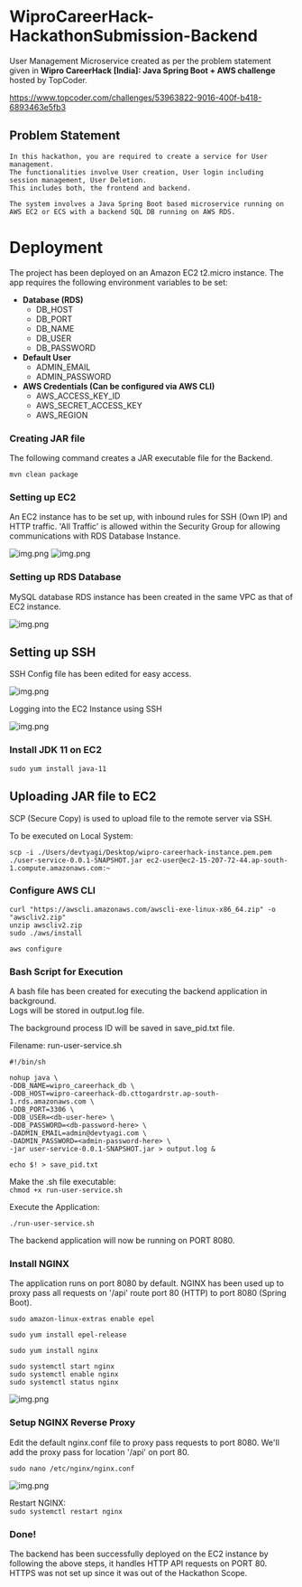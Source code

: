 # WiproCareerHack-HackathonSubmission-Backend

User Management Microservice created as per the problem statement given in **Wipro CareerHack [India]: Java Spring Boot + AWS challenge** hosted by TopCoder.

https://www.topcoder.com/challenges/53963822-9016-400f-b418-6893463e5fb3

## Problem Statement

```
In this hackathon, you are required to create a service for User management. 
The functionalities involve User creation, User login including session management, User Deletion. 
This includes both, the frontend and backend.

The system involves a Java Spring Boot based microservice running on AWS EC2 or ECS with a backend SQL DB running on AWS RDS.
```

# Deployment

The project has been deployed on an Amazon EC2 t2.micro instance.
The app requires the following environment variables to be set:
- **Database (RDS)**
    - DB_HOST
    - DB_PORT
    - DB_NAME
    - DB_USER
    - DB_PASSWORD
- **Default User**    
    - ADMIN_EMAIL
    - ADMIN_PASSWORD
- **AWS Credentials (Can be configured via AWS CLI)**
    - AWS_ACCESS_KEY_ID
    - AWS_SECRET_ACCESS_KEY
    - AWS_REGION
    
### Creating JAR file

The following command creates a JAR executable file for the Backend.  

```mvn clean package```

### Setting up EC2

An EC2 instance has to be set up, with inbound rules for SSH (Own IP) and HTTP traffic.
'All Traffic' is allowed within the Security Group for allowing communications with RDS Database Instance.

![img.png](screenshots/ec2backend.png)
![img.png](screenshots/inboound-rules.png)

### Setting up RDS Database

MySQL database RDS instance has been created in the same VPC as that of EC2 instance.

![img.png](screenshots/RDS.png)

## Setting up SSH

SSH Config file has been edited for easy access.

![img.png](screenshots/ssh-config.png)

Logging into the EC2 Instance using SSH

![img.png](screenshots/ssh-login.png)

### Install JDK 11 on EC2

```sudo yum install java-11```

## Uploading JAR file to EC2

SCP (Secure Copy) is used to upload file to the remote server via SSH.

To be executed on Local System: 
```
scp -i ./Users/devtyagi/Desktop/wipro-careerhack-instance.pem.pem ./user-service-0.0.1-SNAPSHOT.jar ec2-user@ec2-15-207-72-44.ap-south-1.compute.amazonaws.com:~
```

### Configure AWS CLI

```
curl "https://awscli.amazonaws.com/awscli-exe-linux-x86_64.zip" -o "awscliv2.zip"
unzip awscliv2.zip
sudo ./aws/install
```

```aws configure```

### Bash Script for Execution

A bash file has been created for executing the backend application in background.   
Logs will be stored in output.log file.

The background process ID will be saved in save_pid.txt file.

Filename: run-user-service.sh

```
#!/bin/sh

nohup java \
-DDB_NAME=wipro_careerhack_db \
-DDB_HOST=wipro-careerhack-db.cttogardrstr.ap-south-1.rds.amazonaws.com \
-DDB_PORT=3306 \
-DDB_USER=<db-user-here> \
-DDB_PASSWORD=<db-password-here> \
-DADMIN_EMAIL=admin@devtyagi.com \
-DADMIN_PASSWORD=<admin-password-here> \
-jar user-service-0.0.1-SNAPSHOT.jar > output.log & 

echo $! > save_pid.txt
```

Make the .sh file executable:   
```chmod +x run-user-service.sh```

Execute the Application:   

```./run-user-service.sh```

The backend application will now be running on PORT 8080.

### Install NGINX

The application runs on port 8080 by default. NGINX has been used up to proxy pass all requests on '/api' route port 80 (HTTP) to port 8080 (Spring Boot).

```sudo amazon-linux-extras enable epel```    

```sudo yum install epel-release```    

```sudo yum install nginx```

```
sudo systemctl start nginx
sudo systemctl enable nginx
sudo systemctl status nginx
```

![img.png](screenshots/nginx-status.png)

### Setup NGINX Reverse Proxy

Edit the default nginx.conf file to proxy pass requests to port 8080.
We'll add the proxy pass for location '/api' on port 80.

```sudo nano /etc/nginx/nginx.conf```

![img.png](screenshots/proxy-pass.png)

Restart NGINX:   
```sudo systemctl restart nginx```


### Done!

The backend has been successfully deployed on the EC2 instance by following the above steps, it handles HTTP API requests on PORT 80.    
HTTPS was not set up since it was out of the Hackathon Scope.